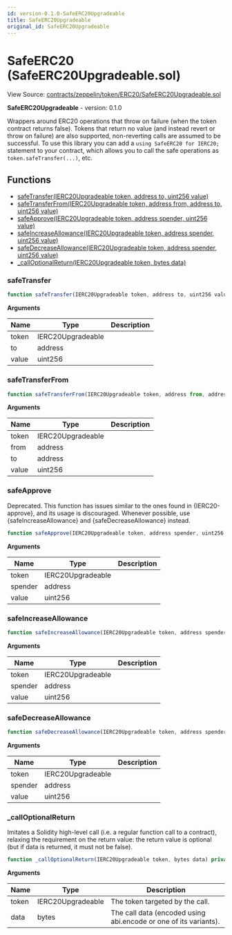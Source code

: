 ```yaml
---
id: version-0.1.0-SafeERC20Upgradeable
title: SafeERC20Upgradeable
original_id: SafeERC20Upgradeable
---
```


# SafeERC20 (SafeERC20Upgradeable.sol)

View Source: [contracts/zeppelin/token/ERC20/SafeERC20Upgradeable.sol](../contracts/zeppelin/token/ERC20/SafeERC20Upgradeable.sol)

**SafeERC20Upgradeable** - version: 0.1.0

Wrappers around ERC20 operations that throw on failure (when the token
 contract returns false). Tokens that return no value (and instead revert or
 throw on failure) are also supported, non-reverting calls are assumed to be
 successful.
 To use this library you can add a `using SafeERC20 for IERC20;` statement to your contract,
 which allows you to call the safe operations as `token.safeTransfer(...)`, etc.

## Functions

- [safeTransfer(IERC20Upgradeable token, address to, uint256 value)](#safetransfer)
- [safeTransferFrom(IERC20Upgradeable token, address from, address to, uint256 value)](#safetransferfrom)
- [safeApprove(IERC20Upgradeable token, address spender, uint256 value)](#safeapprove)
- [safeIncreaseAllowance(IERC20Upgradeable token, address spender, uint256 value)](#safeincreaseallowance)
- [safeDecreaseAllowance(IERC20Upgradeable token, address spender, uint256 value)](#safedecreaseallowance)
- [_callOptionalReturn(IERC20Upgradeable token, bytes data)](#_calloptionalreturn)

### safeTransfer

```js
function safeTransfer(IERC20Upgradeable token, address to, uint256 value) internal nonpayable
```

**Arguments**

| Name        | Type           | Description  |
| ------------- |------------- | -----|
| token | IERC20Upgradeable |  | 
| to | address |  | 
| value | uint256 |  | 

### safeTransferFrom

```js
function safeTransferFrom(IERC20Upgradeable token, address from, address to, uint256 value) internal nonpayable
```

**Arguments**

| Name        | Type           | Description  |
| ------------- |------------- | -----|
| token | IERC20Upgradeable |  | 
| from | address |  | 
| to | address |  | 
| value | uint256 |  | 

### safeApprove

Deprecated. This function has issues similar to the ones found in
 {IERC20-approve}, and its usage is discouraged.
 Whenever possible, use {safeIncreaseAllowance} and
 {safeDecreaseAllowance} instead.

```js
function safeApprove(IERC20Upgradeable token, address spender, uint256 value) internal nonpayable
```

**Arguments**

| Name        | Type           | Description  |
| ------------- |------------- | -----|
| token | IERC20Upgradeable |  | 
| spender | address |  | 
| value | uint256 |  | 

### safeIncreaseAllowance

```js
function safeIncreaseAllowance(IERC20Upgradeable token, address spender, uint256 value) internal nonpayable
```

**Arguments**

| Name        | Type           | Description  |
| ------------- |------------- | -----|
| token | IERC20Upgradeable |  | 
| spender | address |  | 
| value | uint256 |  | 

### safeDecreaseAllowance

```js
function safeDecreaseAllowance(IERC20Upgradeable token, address spender, uint256 value) internal nonpayable
```

**Arguments**

| Name        | Type           | Description  |
| ------------- |------------- | -----|
| token | IERC20Upgradeable |  | 
| spender | address |  | 
| value | uint256 |  | 

### _callOptionalReturn

Imitates a Solidity high-level call (i.e. a regular function call to a contract), relaxing the requirement
 on the return value: the return value is optional (but if data is returned, it must not be false).

```js
function _callOptionalReturn(IERC20Upgradeable token, bytes data) private nonpayable
```

**Arguments**

| Name        | Type           | Description  |
| ------------- |------------- | -----|
| token | IERC20Upgradeable | The token targeted by the call. | 
| data | bytes | The call data (encoded using abi.encode or one of its variants). | 

